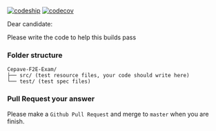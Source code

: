 [![codeship](https://img.shields.io/codeship/fa845d80-d615-0133-0699-4e3a42acd1da/master.svg)](https://codeship.com/projects/142693) [![codecov](https://img.shields.io/codecov/c/github/rwu823/Cepave-F2E-Exam/master.svg)](https://codecov.io/github/rwu823/Cepave-F2E-Exam)

Dear candidate:

Please write the code to help this builds pass

### Folder structure
```
Cepave-F2E-Exam/
├── src/ (test resource files, your code should write here)
└── test/ (test spec files)
```

### Pull Request your answer
Please make a `Github Pull Request` and merge to `master` when you are finish.
